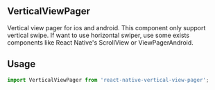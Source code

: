 ## VerticalViewPager
Vertical view pager for ios and android.
This component only support vertical swipe. If want to use horizontal swiper, use some exists components like React Native's ScrollView or ViewPagerAndroid.

## Usage
```js
import VerticalViewPager from 'react-native-vertical-view-pager';


```
